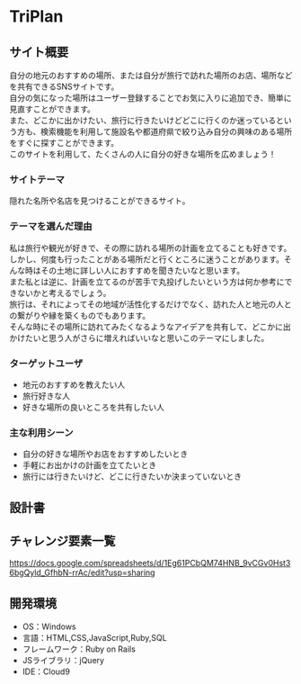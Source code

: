 # TriPlan

## サイト概要

自分の地元のおすすめの場所、または自分が旅行で訪れた場所のお店、場所などを共有できるSNSサイトです。<br>
自分の気になった場所はユーザー登録することでお気に入りに追加でき、簡単に見直すことができます。<br>
また、どこかに出かけたい、旅行に行きたいけどどこに行くのか迷っているという方も、検索機能を利用して施設名や都道府県で絞り込み自分の興味のある場所をすぐに探すことができます。<br>
このサイトを利用して、たくさんの人に自分の好きな場所を広めましょう！

### サイトテーマ

隠れた名所や名店を見つけることができるサイト。

### テーマを選んだ理由

私は旅行や観光が好きで、その際に訪れる場所の計画を立てることも好きです。<br>
しかし、何度も行ったことがある場所だと行くところに迷うことがあります。そんな時はその土地に詳しい人におすすめを聞きたいなと思います。<br>
また私とは逆に、計画を立てるのが苦手で丸投げしたいという方は何か参考にできないかと考えるでしょう。<br>
旅行は、それによってその地域が活性化するだけでなく、訪れた人と地元の人との繋がりや縁を築くものでもあります。<br>
そんな時にその場所に訪れてみたくなるようなアイデアを共有して、どこかに出かけたいと思う人がさらに増えればいいなと思いこのテーマにしました。

### ターゲットユーザ

* 地元のおすすめを教えたい人
* 旅行好きな人
* 好きな場所の良いところを共有したい人

### 主な利用シーン

* 自分の好きな場所やお店をおすすめしたいとき
* 手軽にお出かけの計画を立てたいとき
* 旅行には行きたいけど、どこに行きたいか決まっていないとき

## 設計書


## チャレンジ要素一覧

https://docs.google.com/spreadsheets/d/1Eg61PCbQM74HNB_9vCGv0Hst36bgQyld_GfhbN-rrAc/edit?usp=sharing

## 開発環境
- OS：Windows
- 言語：HTML,CSS,JavaScript,Ruby,SQL
- フレームワーク：Ruby on Rails
- JSライブラリ：jQuery
- IDE：Cloud9

